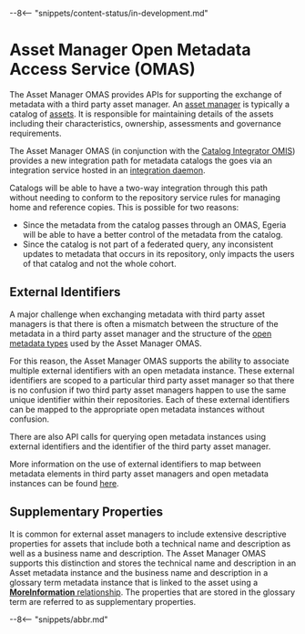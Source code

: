 <!-- SPDX-License-Identifier: CC-BY-4.0 -->
<!-- Copyright Contributors to the Egeria project 2020. -->

--8<-- "snippets/content-status/in-development.md"

# Asset Manager Open Metadata Access Service (OMAS)

The Asset Manager OMAS provides APIs for supporting the
exchange of metadata with a third party asset manager.
An [asset manager](/concepts/software-server-capability)
is typically a catalog of [assets](/concepts/asset).  It is responsible
for maintaining details of the assets including their characteristics,
ownership, assessments and governance requirements.

The Asset Manager OMAS (in conjunction with the
[Catalog Integrator OMIS](/services/omis/catalog-integrator/overview))
provides a new integration path for metadata catalogs the goes
via an integration service hosted in an
[integration daemon](/concepts/integration-daemon).

Catalogs will be able to have a two-way integration through this
path without needing to conform to the repository service rules
for managing home and reference copies. This is possible for two reasons:

* Since the metadata from the catalog passes through an OMAS, 
Egeria will be able to have a better control of the metadata from the catalog.
* Since the catalog is not part of a federated query, 
any inconsistent updates to metadata that occurs in its repository, 
only impacts the users of that catalog and not the whole cohort.

## External Identifiers

A major challenge when exchanging metadata with third party asset managers is that
there is often a mismatch between the structure of the metadata in a
third party asset manager and the structure of the
[open metadata types](/types)
used by the Asset Manager OMAS.

For this reason, the Asset Manager OMAS supports the ability to associate multiple
external identifiers with an open metadata instance.  These external identifiers are scoped
to a particular third party asset manager so that there is no confusion if two
third party asset managers happen to use the same unique identifier within their repositories.
Each of these external identifiers can be mapped to the appropriate open metadata instances without confusion.

There are also API calls for querying open metadata instances
using external identifiers and the identifier of the third party asset manager.

More information on the use of external identifiers to map between metadata elements in
third party asset managers and open metadata instances can be found
[here](/features/external-identifiers/overview).


## Supplementary Properties

It is common for external asset managers to include extensive descriptive properties for assets
that include both a technical name and description as well as a business name and description.
The Asset Manager OMAS supports this distinction and stores the technical name and
description in an Asset metadata instance and the business name and description in a glossary term
metadata instance that is linked to the asset using a
[**MoreInformation** relationship](/types/0/0019-More-Information).
The properties that are stored in the glossary term are referred to as supplementary properties.

--8<-- "snippets/abbr.md"

